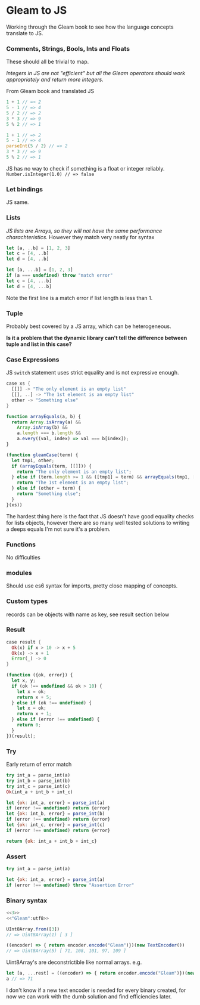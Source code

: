 # Gleam to JS

Working through the Gleam book to see how the language concepts translate to JS.

### Comments, Strings, Bools, Ints and Floats
These should all be trivial to map.

*Integers in JS are not "efficient" but all the Gleam operators should work appropriately and return more integers.*

From Gleam book and translated JS
```rs
1 + 1 // => 2
5 - 1 // => 4
5 / 2 // => 2
3 * 3 // => 9
5 % 2 // => 1
```

```js
1 + 1 // => 2
5 - 1 // => 4
parseInt(5 / 2) // => 2
3 * 3 // => 9
5 % 2 // => 1
```

JS has no way to check if something is a float or integer reliably.
`Number.isInteger(1.0) // => false`

### Let bindings
JS same.

### Lists

*JS lists are Arrays, so they will not have the same performance charachteristics.*
However they match very neatly for syntax

```rs
let [a, ..b] = [1, 2, 3]
let c = [4, ..b]
let d = [4, ..b]
```
```js
let [a, ...b] = [1, 2, 3]
if (a === undefined) throw "match error"
let c = [4, ...b]
let d = [4, ...b]
```

Note the first line is a match error if list length is less than 1.

### Tuple

Probably best covered by a JS array, which can be heterogeneous.

**Is it a problem that the dynamic library can't tell the difference between tuple and list in this case?**

### Case Expressions

JS `switch` statement uses strict equality and is not expressive enough.

```rs
case xs {
  [[]] -> "The only element is an empty list"
  [[], ..] -> "The 1st element is an empty list"
  other -> "Something else"
}
```

```js
function arrayEquals(a, b) {
  return Array.isArray(a) &&
    Array.isArray(b) &&
    a.length === b.length &&
    a.every((val, index) => val === b[index]);
}

(function gleamCase(term) {
  let tmp1, other;
  if (arrayEquals(term, [[]])) {
    return "The only element is an empty list";
  } else if (term.length >= 1 && ([tmp1] = term) && arrayEquals(tmp1, [])) {
    return "The 1st element is an empty list";
  } else if (other = term) {
    return "Something else";
  }
}(xs))
```

The hardest thing here is the fact that JS doesn't have good equality checks for lists objects, however there are so many well tested solutions to writing a deeps equals I'm not sure it's a problem.

### Functions

No difficulties

### modules
Should use es6 syntax for imports, pretty close mapping of concepts.

### Custom types

records can be objects with name as key, see result section below

### Result

```rs
case result {
  Ok(x) if x > 10 -> x + 5
  Ok(x) -> x + 1
  Error(_) -> 0
}
```

```js
(function ({ok, error}) {
  let x, y;
  if (ok !== undefined && ok > 10) {
    let x = ok;
    return x + 5;
  } else if (ok !== undefined) {
    let x = ok;
    return x + 1;
  } else if (error !== undefined) {
    return 0;
  }
})(result);
```

### Try
Early return of error match
```rs
try int_a = parse_int(a)
try int_b = parse_int(b)
try int_c = parse_int(c)
Ok(int_a + int_b + int_c)
```

```js
let {ok: int_a, error} = parse_int(a)
if (error !== undefined) return {error}
let {ok: int_b, error} = parse_int(b)
if (error !== undefined) return {error}
let {ok: int_c, error} = parse_int(c)
if (error !== undefined) return {error}

return {ok: int_a + int_b + int_c}
```

### Assert
```rs
try int_a = parse_int(a)
```

```js
let {ok: int_a, error} = parse_int(a)
if (error !== undefined) throw "Assertion Error"
```

### Binary syntax

```rs
<<3>>
<<"Gleam":utf8>>
```

```js
UInt8Array.from([3])
// => Uint8Array(1) [ 3 ]

((encoder) => { return encoder.encode("Gleam")})(new TextEncoder())
// => Uint8Array(5) [ 71, 108, 101, 97, 109 ]
```

Uint8Array's are deconstrictible like normal arrays. e.g.
```js
let [a, ...rest] = ((encoder) => { return encoder.encode("Gleam")})(new TextEncoder())
a // => 71
```

I don't know if a new text encoder is needed for every binary created, for now we can work with the dumb solution and find efficiencies later.

